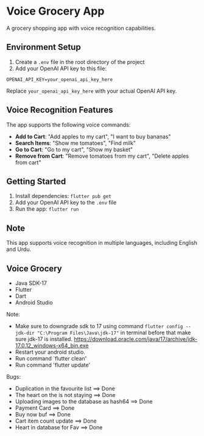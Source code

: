 # Voice Grocery App

A grocery shopping app with voice recognition capabilities.

## Environment Setup

1. Create a `.env` file in the root directory of the project
2. Add your OpenAI API key to this file:

```
OPENAI_API_KEY=your_openai_api_key_here
```

Replace `your_openai_api_key_here` with your actual OpenAI API key.

## Voice Recognition Features

The app supports the following voice commands:

- **Add to Cart**: "Add apples to my cart", "I want to buy bananas"
- **Search Items**: "Show me tomatoes", "Find milk"
- **Go to Cart**: "Go to my cart", "Show my basket"
- **Remove from Cart**: "Remove tomatoes from my cart", "Delete apples from cart"

## Getting Started

1. Install dependencies: `flutter pub get`
2. Add your OpenAI API key to the `.env` file
3. Run the app: `flutter run`

## Note

This app supports voice recognition in multiple languages, including English and Urdu.

## Voice Grocery

- Java SDK-17
- Flutter
- Dart
- Android Studio

Note:

- Make sure to downgrade sdk to 17 using command `flutter config --jdk-dir "C:\Program Files\Java\jdk-17"` in terminal before that make sure jdk-17 is installed. https://download.oracle.com/java/17/archive/jdk-17.0.12_windows-x64_bin.exe
- Restart your android studio.
- Run command `flutter clean'
- Run command 'flutter update'

Bugs:

- Duplication in the favourite list ==> Done
- The heart on the is not staying ==> Done
- Uploading images to the database as hash64 ==> Done
- Payment Card ==> Done
- Buy now buf ==> Done
- Cart item count update ==> Done
- Heart in database for Fav ==> Done
